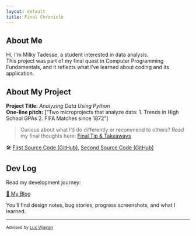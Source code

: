 ```yaml
---
layout: default
title: Final Chronicle
---
```


## About Me

Hi, I'm Milky Tadesse, a student interested in data analysis.  
This project was part of my final quest in Computer Programming Fundamentals, and it reflects what I’ve learned about coding and its application.

## About My Project

**Project Title:** *Analyzing Data Using Python*   
**One-line pitch:** [“Two microprojects that analyze data: 1. Trends in High School GPAs  2. FIFA Matches since 1872”]

> Curious about what I’d do differently or recommend to others? Read my final thoughts here: [Final Tip & Takeaways](_posts/2025-05-23-tip.md)

🛠️ [First Source Code (GitHub)](https://github.com/MilkyTT/FinalProjectProgramming/blob/main/microproject-01-trends-in-high-school-gpas/microproject-01-trends-in-high-school-gpas.ipynb), 
   [Second Source Code (GitHub)](https://github.com/MilkyTT/FinalProjectProgramming/blob/main/microproject-08-fifa-matches-since-1872/microproject-08-fifa-matches-since-1872.ipynb)

## Dev Log

Read my development journey:  

[📝 My Blog](blog.html)

You’ll find design notes, bug stories, progress screenshots, and what I learned.

---

<small>Advised by [Lux Vijayan](mailto:laxmiv2@illinois.edu)</small>
